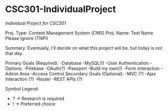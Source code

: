 # CSC301-IndividualProject
_Individual Project for CSC301_

Proj. Type: Content Management System (CMS)
Proj. Name: Test Name Please Ignore (TNPI)

Summary: Eventually, I'll decide on what this project will be, but today is not that day.

Primary Goals (Required):
-Database
  -MySQL(!)
-User Authentication
  -Options:
    -Firebase
    -OAuth(?)
    -Passport
    -Build my own(!)
-Form Interaction
-Admin Area
-Access Control
Secondary Goals (Optional):
-MVC (?)
-Ajax Interaction (?)
-Router
-REST APIs (?)


Symbol Legend:
- ? -> Research is required
- ! -> Preferred choice

